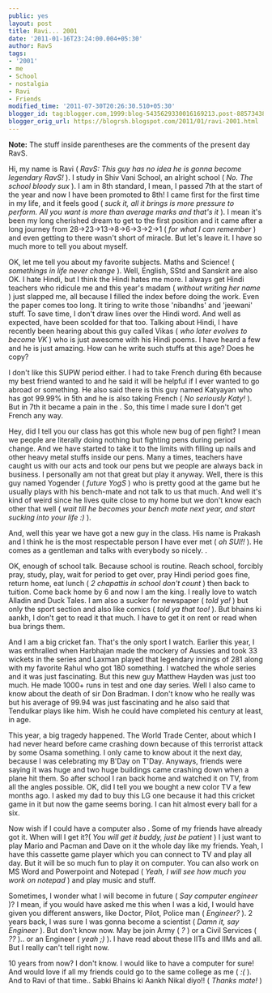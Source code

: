 ```yaml
---
public: yes
layout: post
title: Ravi... 2001
date: '2011-01-16T23:24:00.004+05:30'
author: RavS
tags:
- '2001'
- me
- School
- nostalgia
- Ravi
- Friends
modified_time: '2011-07-30T20:26:30.510+05:30'
blogger_id: tag:blogger.com,1999:blog-5435629330016169213.post-8857343866355264785
blogger_orig_url: https://blogrsh.blogspot.com/2011/01/ravi-2001.html
---
```


**Note:** The stuff inside parentheses are the comments of the present day RavS.  
  
Hi, my name is Ravi ( _RavS: This guy has no idea he is gonna become legendary RavS!_ ). I study in Shiv Vani School, an alright school ( _No. The school bloody sux_ ). I am in 8th standard, I mean, I passed 7th at the start of the year and now I have been promoted to 8th! I came first for the first time in my life, and it feels good ( _suck it, all it brings is more pressure to perform. All you want is more than average marks and that's it_ ). I mean it's been my long cherished dream to get to the first position and it came after a long journey from 28->23->13->8->6->3-\>2->1 ( _for what I can remember_ ) and even getting to there wasn't short of miracle. But let's leave it. I have so much more to tell you about myself.  
  
OK, let me tell you about my favorite subjects. Maths and Science! ( _somethings in life never change_ ). Well, English, SStd and Sanskrit are also OK. I hate Hindi, but I think the Hindi hates me more. I always get Hindi teachers who ridicule me and this year's madam ( _without writing her name_ ) just slapped me, all because I filled the index before doing the work. Even the paper comes too long. It tiring to write those 'nibandhs' and 'jeewani' stuff. To save time, I don't draw lines over the Hindi word. And well as expected, have been scolded for that too. Talking about Hindi, I have recently been hearing about this guy called Vikas ( _who later evolves to become VK_ ) who is just awesome with his Hindi poems. I have heard a few and he is just amazing. How can he write such stuffs at this age? Does he copy?  
  
I don't like this SUPW period either. I had to take French during 6th because my best friend wanted to and he said it will be helpful if I ever wanted to go abroad or something. He also said there is this guy named Katyayan who has got 99.99% in 5th and he is also taking French ( _No seriously Katy!_ ). But in 7th it became a pain in the . So, this time I made sure I don't get French any way.  
  
Hey, did I tell you our class has got this whole new bug of pen fight? I mean we people are literally doing nothing but fighting pens during period change. And we have started to take it to the limits with filling up nails and other heavy metal stuffs inside our pens. Many a times, teachers have caught us with our acts and took our pens but we people are always back in business. I personally am not that great but play it anyway. Well, there is this guy named Yogender ( _future YogS_ ) who is pretty good at the game but he usually plays with his bench-mate and not talk to us that much. And well it's kind of weird since he lives quite close to my home but we don't know each other that well ( _wait till he becomes your bench mate next year, and start sucking into your life :)_ ).  
  
And, well this year we have got a new guy in the class. His name is Prakash and I think he is the most respectable person I have ever met ( _oh SUI!!_ ). He comes as a gentleman and talks with everybody so nicely. .  
  
OK, enough of school talk. Because school is routine. Reach school, forcibly pray, study, play, wait for period to get over, pray Hindi period goes fine, return home, eat lunch ( _2 chapattis in school don't count_ ) then back to tuition. Come back home by 6 and now I am the king. I really love to watch Alladin and Duck Tales. I am also a sucker for newspaper ( _told ya!_ ) but only the sport section and also like comics ( _told ya that too!_ ). But bhains ki aankh, I don't get to read it that much. I have to get it on rent or read when bua brings them.  
  
And I am a big cricket fan. That's the only sport I watch. Earlier this year, I was enthralled when Harbhajan made the mockery of Aussies and took 33 wickets in the series and Laxman played that legendary innings of 281 along with my favorite Rahul who got 180 something. I watched the whole series and it was just fascinating. But this new guy Matthew Hayden was just too much. He made 1000+ runs in test and one day series. Well I also came to know about the death of sir Don Bradman. I don't know who he really was but his average of 99.94 was just fascinating and he also said that Tendulkar plays like him. Wish he could have completed his century at least, in age.  
  
This year, a big tragedy happened. The World Trade Center, about which I had never heard before came crashing down because of this terrorist attack by some Osama something. I only came to know about it the next day, because I was celebrating my B'Day on T'Day. Anyways, friends were saying it was huge and two huge buildings came crashing down when a plane hit them. So after school I ran back home and watched it on TV, from all the angles possible. OK, did I tell you we bought a new color TV a few months ago. I asked my dad to buy this LG one because it had this cricket game in it but now the game seems boring. I can hit almost every ball for a six.  
  
Now wish if I could have a computer also . Some of my friends have already got it. When will I get it?( _You will get it buddy, just be patient_ ) I just want to play Mario and Pacman and Dave on it the whole day like my friends. Yeah, I have this cassette game player which you can connect to TV and play all day. But it will be so much fun to play it on computer. You can also work on MS Word and Powerpoint and Notepad ( _Yeah, I will see how much you work on notepad_ ) and play music and stuff.  
  
Sometimes, I wonder what I will become in future ( _Say computer engineer_ )? I mean, if you would have asked me this when I was a kid, I would have given you different answers, like Doctor, Pilot, Police man ( _Engineer?_ ). 2 years back, I was sure I was gonna become a scientist ( _Damn it, say Engineer_ ). But don't know now. May be join Army ( _?_ ) or a Civil Services ( _??_ ).. or an Engineer ( _yeah ;)_ ). I have read about these IITs and IIMs and all. But I really can't tell right now.  
  
10 years from now? I don't know. I would like to have a computer for sure! And would love if all my friends could go to the same college as me ( _:(_ ). And to Ravi of that time.. Sabki Bhains ki Aankh Nikal diyo!! ( _Thanks mate!_ )